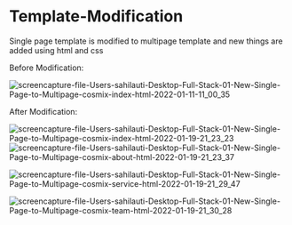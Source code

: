 # Template-Modification
Single page template is modified to multipage template and new things are added using html and css

Before Modification:


![screencapture-file-Users-sahilauti-Desktop-Full-Stack-01-New-Single-Page-to-Multipage-cosmix-index-html-2022-01-11-11_00_35](https://user-images.githubusercontent.com/84033261/150171805-691000ab-2e17-4ce6-87ed-2be5d8ca1e13.png)


After Modification:

![screencapture-file-Users-sahilauti-Desktop-Full-Stack-01-New-Single-Page-to-Multipage-cosmix-index-html-2022-01-19-21_23_23](https://user-images.githubusercontent.com/84033261/150171962-71277fe5-1d1f-4713-8c4c-380cc53fff3a.png)
![screencapture-file-Users-sahilauti-Desktop-Full-Stack-01-New-Single-Page-to-Multipage-cosmix-about-html-2022-01-19-21_23_37](https://user-images.githubusercontent.com/84033261/150171980-0b8ef167-de91-45f3-9021-2e5d4230bf88.png)

![screencapture-file-Users-sahilauti-Desktop-Full-Stack-01-New-Single-Page-to-Multipage-cosmix-service-html-2022-01-19-21_29_47](https://user-images.githubusercontent.com/84033261/150172044-f654a3e5-b36b-4ac7-9b63-46d4cc78dd3a.png)

![screencapture-file-Users-sahilauti-Desktop-Full-Stack-01-New-Single-Page-to-Multipage-cosmix-team-html-2022-01-19-21_30_28](https://user-images.githubusercontent.com/84033261/150172057-c3e04f22-be59-443b-b66b-7a781bf2b724.png)






